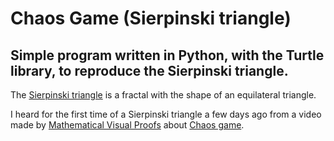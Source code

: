 # Chaos Game (Sierpinski triangle)

## Simple program written in Python, with the Turtle library, to reproduce the Sierpinski triangle.

The [Sierpinski triangle](https://en.wikipedia.org/wiki/Sierpi%C5%84ski_triangle) is a fractal with the shape of an equilateral triangle.

I heard for the first time of a Sierpinski triangle a few days ago from a video made by [Mathematical Visual Proofs](https://www.youtube.com/watch?v=NBI_5GdvqUo) about [Chaos game](https://en.wikipedia.org/wiki/Chaos_game).
